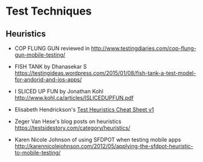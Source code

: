 # Test Techniques

## Heuristics

* COP FLUNG GUN reviewed in http://www.testingdiaries.com/cop-flung-gun-mobile-testing/
* FISH TANK by Dhanasekar S https://testingideas.wordpress.com/2015/01/08/fish-tank-a-test-model-for-andorid-and-ios-apps/
* I SLICED UP FUN by Jonathan Kohl http://www.kohl.ca/articles/ISLICEDUPFUN.pdf

* Elisabeth Hendrickson's [Test Heuristics Cheat Sheet v1](http://www.testobsessed.com/wp-content/uploads/2011/04/testheuristicscheatsheetv1.pdf)
* Zeger Van Hese's blog posts on heuristics https://testsidestory.com/category/heuristics/
* Karen Nicole Johnson of using SFDPOT when testing mobile apps http://karennicolejohnson.com/2012/05/applying-the-sfdpot-heuristic-to-mobile-testing/
